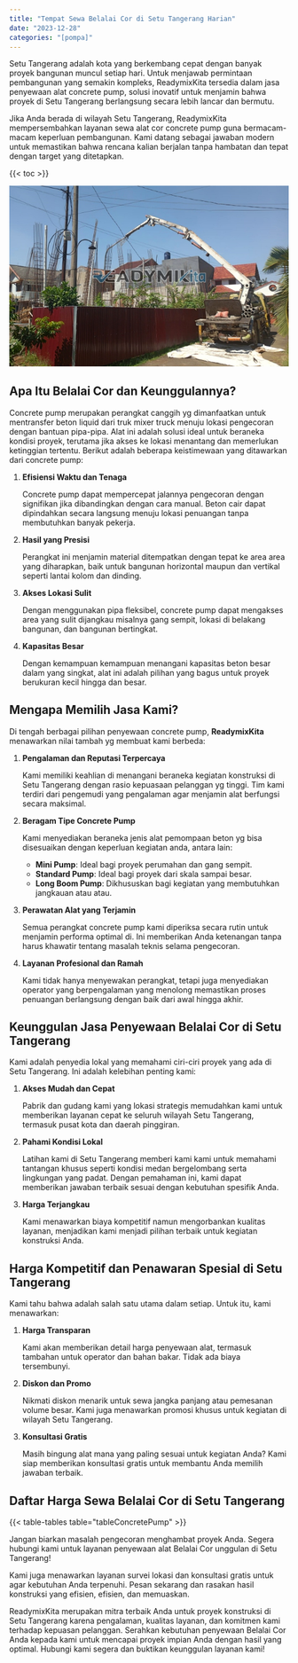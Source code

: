 ```yaml
---
title: "Tempat Sewa Belalai Cor di Setu Tangerang Harian"
date: "2023-12-28"
categories: "[pompa]"
---
```


Setu Tangerang adalah kota yang berkembang cepat dengan banyak proyek bangunan muncul setiap hari. Untuk menjawab permintaan pembangunan yang semakin kompleks, ReadymixKita tersedia dalam jasa penyewaan alat concrete pump, solusi inovatif untuk menjamin bahwa proyek di Setu Tangerang berlangsung secara lebih lancar dan bermutu.

Jika Anda berada di wilayah Setu Tangerang, ReadymixKita mempersembahkan layanan sewa alat cor concrete pump guna bermacam-macam keperluan pembangunan. Kami datang sebagai jawaban modern untuk memastikan bahwa rencana kalian berjalan tanpa hambatan dan tepat dengan target yang ditetapkan.

{{< toc >}}

![Tempat Sewa Belalai Cor di Setu Tangerang Harian](/images/pompa/sewa-pompa-24.jpg)

## Apa Itu Belalai Cor dan Keunggulannya?

Concrete pump merupakan perangkat canggih yg dimanfaatkan untuk mentransfer beton liquid dari truk mixer truck menuju lokasi pengecoran dengan bantuan pipa-pipa. Alat ini adalah solusi ideal untuk beraneka kondisi proyek, terutama jika akses ke lokasi menantang dan memerlukan ketinggian tertentu. Berikut adalah beberapa keistimewaan yang ditawarkan dari concrete pump:

1. **Efisiensi Waktu dan Tenaga**

   Concrete pump dapat mempercepat jalannya pengecoran dengan signifikan jika dibandingkan dengan cara manual. Beton cair dapat dipindahkan secara langsung menuju lokasi penuangan tanpa membutuhkan banyak pekerja.

2. **Hasil yang Presisi**

   Perangkat ini menjamin material ditempatkan dengan tepat ke area area yang diharapkan, baik untuk bangunan horizontal maupun dan vertikal seperti lantai kolom dan dinding.

3. **Akses Lokasi Sulit**

   Dengan menggunakan pipa fleksibel, concrete pump dapat mengakses area yang sulit dijangkau misalnya gang sempit, lokasi di belakang bangunan, dan bangunan bertingkat.

4. **Kapasitas Besar**

   Dengan kemampuan kemampuan menangani kapasitas beton besar dalam yang singkat, alat ini adalah pilihan yang bagus untuk proyek berukuran kecil hingga dan besar.

## Mengapa Memilih Jasa Kami?

Di tengah berbagai pilihan penyewaan concrete pump, **ReadymixKita** menawarkan nilai tambah yg membuat kami berbeda:

1. **Pengalaman dan Reputasi Terpercaya**

   Kami memiliki keahlian di menangani beraneka kegiatan konstruksi di Setu Tangerang dengan rasio kepuasaan pelanggan yg tinggi. Tim kami terdiri dari pengemudi yang pengalaman agar menjamin alat berfungsi secara maksimal.

2. **Beragam Tipe Concrete Pump**

   Kami menyediakan beraneka jenis alat pemompaan beton yg bisa disesuaikan dengan keperluan kegiatan anda, antara lain:
   - **Mini Pump**: Ideal bagi proyek perumahan dan gang sempit.
   - **Standard Pump**: Ideal bagi proyek dari skala sampai besar.
   - **Long Boom Pump**: Dikhususkan bagi kegiatan yang membutuhkan jangkauan atau atau.

3. **Perawatan Alat yang Terjamin**

   Semua perangkat concrete pump kami diperiksa secara rutin untuk menjamin performa optimal di. Ini memberikan Anda ketenangan tanpa harus khawatir tentang masalah teknis selama pengecoran.

4. **Layanan Profesional dan Ramah**

   Kami tidak hanya menyewakan perangkat, tetapi juga menyediakan operator yang berpengalaman yang menolong memastikan proses penuangan berlangsung dengan baik dari awal hingga akhir.

## Keunggulan Jasa Penyewaan Belalai Cor di Setu Tangerang

Kami adalah penyedia lokal yang memahami ciri-ciri proyek yang ada di Setu Tangerang. Ini adalah kelebihan penting kami:

1. **Akses Mudah dan Cepat**

   Pabrik dan gudang kami yang lokasi strategis memudahkan kami untuk memberikan layanan cepat ke seluruh wilayah Setu Tangerang, termasuk pusat kota dan daerah pinggiran.

2. **Pahami Kondisi Lokal**

   Latihan kami di Setu Tangerang memberi kami kami untuk memahami tantangan khusus seperti kondisi medan bergelombang serta lingkungan yang padat. Dengan pemahaman ini, kami dapat memberikan jawaban terbaik sesuai dengan kebutuhan spesifik Anda.

3. **Harga Terjangkau**

   Kami menawarkan biaya kompetitif namun mengorbankan kualitas layanan, menjadikan kami menjadi pilihan terbaik untuk kegiatan konstruksi Anda.

## Harga Kompetitif dan Penawaran Spesial di Setu Tangerang

Kami tahu bahwa adalah salah satu utama dalam setiap. Untuk itu, kami menawarkan:

1. **Harga Transparan**

   Kami akan memberikan detail harga penyewaan alat, termasuk tambahan untuk operator dan bahan bakar. Tidak ada biaya tersembunyi.

2. **Diskon dan Promo**

   Nikmati diskon menarik untuk sewa jangka panjang atau pemesanan volume besar. Kami juga menawarkan promosi khusus untuk kegiatan di wilayah Setu Tangerang.

3. **Konsultasi Gratis**

   Masih bingung alat mana yang paling sesuai untuk kegiatan Anda? Kami siap memberikan konsultasi gratis untuk membantu Anda memilih jawaban terbaik.

## Daftar Harga Sewa Belalai Cor di Setu Tangerang

{{< table-tables table="tableConcretePump" >}}

Jangan biarkan masalah pengecoran menghambat proyek Anda. Segera hubungi kami untuk layanan penyewaan alat Belalai Cor unggulan di Setu Tangerang!

Kami juga menawarkan layanan survei lokasi dan konsultasi gratis untuk agar kebutuhan Anda terpenuhi. Pesan sekarang dan rasakan hasil konstruksi yang efisien, efisien, dan memuaskan.

ReadymixKita merupakan mitra terbaik Anda untuk proyek konstruksi di Setu Tangerang karena pengalaman, kualitas layanan, dan komitmen kami terhadap kepuasan pelanggan. Serahkan kebutuhan penyewaan Belalai Cor Anda kepada kami untuk mencapai proyek impian Anda dengan hasil yang optimal. Hubungi kami segera dan buktikan keunggulan layanan kami!